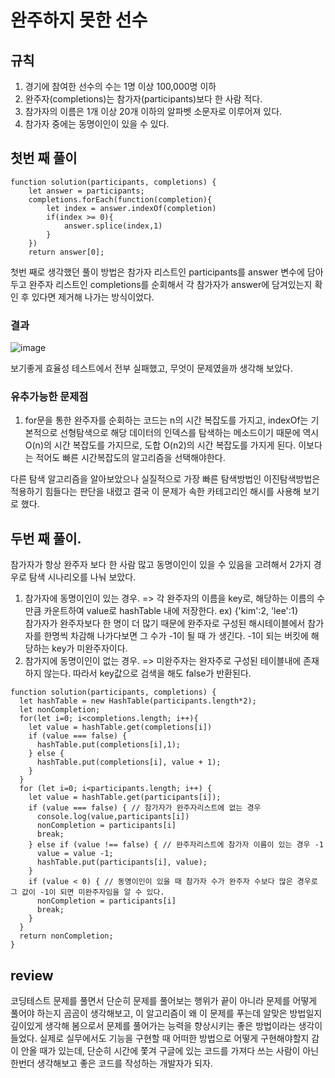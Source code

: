 # 완주하지 못한 선수
## 규칙
1. 경기에 참여한 선수의 수는 1명 이상 100,000명 이하
2. 완주자(completions)는 참가자(participants)보다 한 사람 적다.
3. 참가자의 이름은 1개 이상 20개 이하의 알파벳 소문자로 이루어져 있다.
4. 참가자 중에는 동명이인이 있을 수 있다.
## 첫번 째 풀이
```
function solution(participants, completions) {
    let answer = participants;
    completions.forEach(function(completion){
        let index = answer.indexOf(completion)
        if(index >= 0){
            answer.splice(index,1)
        }
    })
    return answer[0];
```
첫번 째로 생각했던 풀이 방법은 참가자 리스트인 participants를 answer 변수에 담아두고
완주자 리스트인 completions를 순회해서 각 참가자가 answer에 담겨있는지 확인 후 있다면 제거해 나가는 방식이었다.
### 결과

![image](https://user-images.githubusercontent.com/39623897/103251190-0b2ad300-49bb-11eb-81ea-e1e85c77325c.png)

보기좋게 효율성 테스트에서 전부 실패했고, 무엇이 문제였을까 생각해 보았다.

### 유추가능한 문제점
1. for문을 통한 완주자를 순회하는 코드는 n의 시간 복잡도를 가지고, indexOf는 기본적으로 선형탐색으로 해당 데이터의 인덱스를 탐색하는 메소드이기 때문에 역시 O(n)의 시간 복잡도를 가지므로, 도합 O(n2)의 시간 복잡도를 가지게 된다. 이보다는 적어도 빠른 시간복잡도의 알고리즘을 선택해야한다.

다른 탐색 알고리즘을 알아보았으나 실질적으로 가장 빠른 탐색방법인 이진탐색방법은 적용하기 힘들다는 판단을 내렸고
결국 이 문제가 속한 카테고리인 해시를 사용해 보기로 했다.

## 두번 째 풀이.
참가자가 항상 완주자 보다 한 사람 많고 동명이인이 있을 수 있음을 고려해서
2가지 경우로 탐색 시나리오를 나눠 보았다.
1. 참가자에 동명이인이 있는 경우. => 각 완주자의 이름을 key로, 해당하는 이름의 수 만큼 카운트하여 value로 hashTable 내에 저장한다. ex) {'kim':2, 'lee':1}  
참가자가 완주자보다 한 명이 더 많기 때문에 완주자로 구성된 해시테이블에서 참가자를 한명씩 차감해 나가다보면 그 수가 -1이 될 때 가 생긴다. -1이 되는 버킷에 해당하는 key가 미완주자이다.
2. 참가지에 동명이인이 없는 경우. => 미완주자는 완자주로 구성된 테이블내에 존재하지 않는다. 따라서 key값으로 검색을 해도 false가 반환된다.
```
function solution(participants, completions) {
  let hashTable = new HashTable(participants.length*2);
  let nonCompletion;
  for(let i=0; i<completions.length; i++){
    let value = hashTable.get(completions[i])
    if (value === false) {
      hashTable.put(completions[i],1);
    } else {
      hashTable.put(completions[i], value + 1);
    }
  }
  for (let i=0; i<participants.length; i++) {
    let value = hashTable.get(participants[i]);
    if (value === false) { // 참가자가 완주자리스트에 없는 경우
      console.log(value,participants[i])
      nonCompletion = participants[i]
      break;
    } else if (value !== false) { // 완주자리스트에 참가자 이름이 있는 경우 -1
      value = value -1;
      hashTable.put(participants[i], value);
    }
    if (value < 0) { // 동명이인이 있을 때 참가자 수가 완주자 수보다 많은 경우로 그 값이 -1이 되면 미완주자임을 알 수 있다.
      nonCompletion = participants[i]
      break;
    }
  }
  return nonCompletion;
}
```

## review
코딩테스트 문제를 풀면서 단순히 문제를 풀어보는 행위가 끝이 아니라 문제를 어떻게 풀어야 하는지 곰곰이 생각해보고, 이 알고리즘이 왜 이 문제를 푸는데 알맞은 방법일지 깊이있게 생각해 봄으로서 문제를 풀어가는 능력을 향상시키는 좋은 방법이라는 생각이 들었다. 실제로 실무에서도 기능을 구현할 때 어떠한 방법으로 어떻게 구현해야할지 감이 안올 때가 있는데, 단순히 시간에 쫓겨 구글에 있는 코드를 가져다 쓰는 사람이 아닌 한번더 생각해보고 좋은 코드를 작성하는 개발자가 되자.
